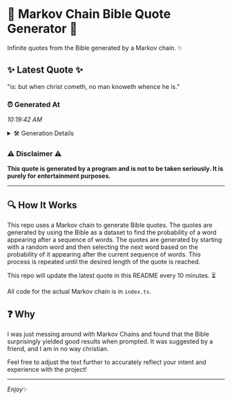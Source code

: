 # 📖 Markov Chain Bible Quote Generator 📖

Infinite quotes from the Bible generated by a Markov chain. ✨

## ✨ Latest Quote ✨
"is: but when christ cometh, no man knoweth whence he is."

### ⏰ Generated At
*10:19:42 AM*

<details>
    <summary>🛠️ Generation Details</summary>
    <p>
        <strong>🌱 Seed:</strong> is:<br>
        <strong>🔄 Iterations:</strong> 10<br>
        <strong>📜 Context History:</strong><br>[ is: ]: but<br>[ is:, but ]: when<br>[ is:, but, when ]: christ<br>[ is:, but, when, christ ]: cometh,<br>[ is:, but, when, christ, cometh, ]: no<br>[ is:, but, when, christ, cometh,, no ]: man<br>[ but, when, christ, cometh,, no, man ]: knoweth<br>[ when, christ, cometh,, no, man, knoweth ]: whence<br>[ christ, cometh,, no, man, knoweth, whence ]: he<br>[ cometh,, no, man, knoweth, whence, he ]: is.<br>
    </p>
</details>

### ⚠️ Disclaimer ⚠️
**This quote is generated by a program and is not to be taken seriously. It is purely for entertainment purposes.**

---

## 🔍 How It Works

This repo uses a Markov chain to generate Bible quotes. The quotes are generated by using the Bible as a dataset to find the probability of a word appearing after a sequence of words. The quotes are generated by starting with a random word and then selecting the next word based on the probability of it appearing after the current sequence of words. This process is repeated until the desired length of the quote is reached.

This repo will update the latest quote in this README every 10 minutes. ⏳

All code for the actual Markov chain is in `index.ts`.

## ❓ Why

I was just messing around with Markov Chains and found that the Bible surprisingly yielded good results when prompted. 
It was suggested by a friend, and I am in no way christian.

Feel free to adjust the text further to accurately reflect your intent and experience with the project!

---

*Enjoy*✨
